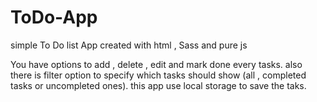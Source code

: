 # ToDo-App
simple To Do list App created with html , Sass and pure js

You have options to add , delete , edit and mark done every tasks.
also there is filter option to specify which tasks should show (all , completed tasks or uncompleted ones).
this app use local storage to save the taks.
